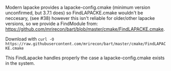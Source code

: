 Modern lapacke provides a lapacke-config.cmake (minimum version unconfirmed, but 3.7.1 does)
so FindLAPACKE.cmake wouldn't be neccesary, (see #38)
however this isn't reliable for older/other lapacke versions, so we provide a FindModule from: https://github.com/mrirecon/bart/blob/master/cmake/FindLAPACKE.cmake.

Download with `curl -O https://raw.githubusercontent.com/mrirecon/bart/master/cmake/FindLAPACKE.cmake`

This FindLapacke handles properly the case a lapacke-config.cmake exists in the system.
